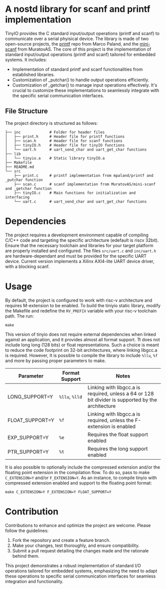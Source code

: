 # A nostd library for scanf and printf implementation
TinyIO provides the C standard input/output operations (printf and scanf) to communicate over a serial phyisical device. The library is made of two open-source projects, 
the [printf](https://github.com/mpaland/printf/tree/master) repo from Marco Paland, and the [mini-scanf](https://github.com/MuratovAS/mini-scanf) from MuratovAS.
The core of this project is the implementation of standard input/output operations (printf and scanf) tailored for embedded systems. It includes:
- Implementation of standard printf and scanf functionalities from established libraries.
- Customization of _putchar() to handle output operations efficiently.
- Customization of _getchar() to manage input operations effectively.
It's crucial to customize these implementations to seamlessly integrate with the specific serial communication interfaces.

## File Structure
The project directory is structured as follows:
```plaintext
├── inc             # Folder for header files
│   ├── print.h     # Header file for printf functions
│   ├── scan.h      # Header file for scanf functions
│   ├── tinyIO.h    # Header file for tinyIO functions
│   └── uart.h      # uart_send_char and uart_get_char functions 
├── lib
│   └── tinyio.a    # Static library tinyIO.a
├── Makefile
├── README.md
└── src
    ├── print.c     # printf implementation from mpaland/printf and _putchar function
    ├── scan.c      # scanf implementation from MuratovAS/mini-scanf and _getchar function
    ├── tinyIO.c    # Main functions for initialization and interfacing
    └── uart.c      # uart_send_char and uart_get_char functions
``` 
# Dependencies
The project requires a development environment capable of compiling C/C++ code and targeting the specific architecture (edefault is riscv 32bit).
Ensure that the necessary toolchain and libraries for your target platform are properly installed and configured.
The files `src/uart.c` and `inc/uart.h` are hardware-dependant and must be provided for the specific UART device. Current version implements
a Xilinx AXI4-lite UART device driver, with a blocking scanf. 

# Usage
By default, the project is configured to work with risc-v architecture and requires M-extension to be enabled.
To build the tiniyio static library, modify the Makefile and redefine the `RV_PREFIX` variable with your risc-v toolchain path.
The run:
```
make
```
This version of tinyio does not require external dependencies when linked against an application, and it provides almost all format support. 
Tt does not include  long long (128 bits) or float representations. Such a choice is meant to reduce the code footprint on 32-bit architectures,
where linking libgcc.a is required. However, It is possible to compile the library to include `%llu`, `%f` and more by passing proper parameters to make.

| Parameter         | Format Support    | Notes                                                                                                 |
| ----------------- | ----------------- | ---------------------------------------------------------------------------------------------------   |
| LONG_SUPPORT=Y    | `%llu`, `%lld`    | Linking with libgcc.a is required, unless a 64 or 128 bit divider is supported by the architecture    |
| FLOAT_SUPPORT=Y   | `%f`              | Linking with libgcc.a is required, unless the F-extension is enabled                                  |
| EXP_SUPPORT=Y     | `%e`              | Requires the float support enabled                                                                    |
| PTR_SUPPORT=Y     | `%t`              | Requires the long support enabled                                                                     |


It is also possible to optionally include the compressed extension and/or the floating point extension in the compilation flow.
To do so, pass to make `C_EXTENSION=Y` and/or `F_EXTENSION=Y`. As an instance, to compile tinyio with compressed extension enabled and support
to the floating point format:
```
make C_EXTENSION=Y F_EXTENSION=Y FLOAT_SUPPORT=Y

```

# Contribution
Contributions to enhance and optimize the project are welcome. Please follow the guidelines:
1. Fork the repository and create a feature branch.
2. Make your changes, test thoroughly, and ensure compatibility.
3. Submit a pull request detailing the changes made and the rationale behind them.

This project demonstrates a robust implementation of standard I/O operations tailored for embedded systems, emphasizing the need to adapt these operations to specific serial communication interfaces for seamless integration and functionality.






 
